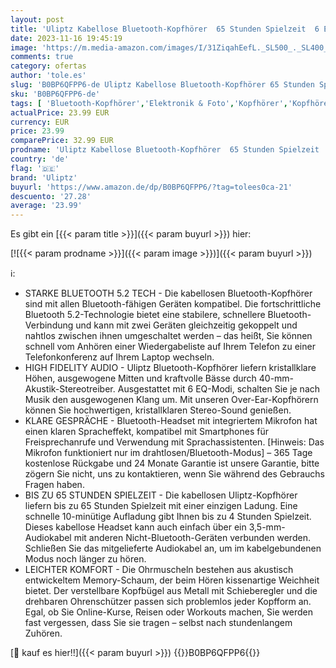 ```yaml
---
layout: post
title: 'Uliptz Kabellose Bluetooth-Kopfhörer  65 Stunden Spielzeit  6 EQ-Sound-Modi  HiFi-Stereo-Over-Ear-Kopfhörer mit Mikrofon  Faltbare Bluetooth 5.3-Kopfhörer für Reisen/Büro/Handy/PC  Roségold '
date: 2023-11-16 19:45:19
image: 'https://m.media-amazon.com/images/I/31ZiqahEefL._SL500_._SL400_.jpg'
comments: true
category: ofertas
author: 'tole.es'
slug: 'B0BP6QFPP6-de Uliptz Kabellose Bluetooth-Kopfhörer 65 Stunden Spielzeit...'
sku: 'B0BP6QFPP6-de'
tags: [ 'Bluetooth-Kopfhörer','Elektronik & Foto','Kopfhörer','Kopfhörer & Zubehör','uliptz','🇩🇪', ]
actualPrice: 23.99 EUR
currency: EUR
price: 23.99
comparePrice: 32.99 EUR
prodname: 'Uliptz Kabellose Bluetooth-Kopfhörer  65 Stunden Spielzeit  6 EQ-Sound-Modi  HiFi-Stereo-Over-Ear-Kopfhörer mit Mikrofon  Faltbare Bluetooth 5.3-Kopfhörer für Reisen/Büro/Handy/PC  Roségold '
country: 'de'
flag: '🇩🇪'
brand: 'Uliptz'
buyurl: 'https://www.amazon.de/dp/B0BP6QFPP6/?tag=tolees0ca-21'
descuento: '27.28'
average: '23.99'
---
```


Es gibt ein [{{< param title >}}]({{< param buyurl >}}) hier:

[![{{< param prodname >}}]({{< param image >}})]({{< param buyurl >}})

ℹ️:

- STARKE BLUETOOTH 5.2 TECH - Die kabellosen Bluetooth-Kopfhörer sind mit allen Bluetooth-fähigen Geräten kompatibel. Die fortschrittliche Bluetooth 5.2-Technologie bietet eine stabilere, schnellere Bluetooth-Verbindung und kann mit zwei Geräten gleichzeitig gekoppelt und nahtlos zwischen ihnen umgeschaltet werden – das heißt, Sie können schnell vom Anhören einer Wiedergabeliste auf Ihrem Telefon zu einer Telefonkonferenz auf Ihrem Laptop wechseln.
- HIGH FIDELITY AUDIO - Uliptz Bluetooth-Kopfhörer liefern kristallklare Höhen, ausgewogene Mitten und kraftvolle Bässe durch 40-mm-Akustik-Stereotreiber. Ausgestattet mit 6 EQ-Modi, schalten Sie je nach Musik den ausgewogenen Klang um. Mit unseren Over-Ear-Kopfhörern können Sie hochwertigen, kristallklaren Stereo-Sound genießen.
- KLARE GESPRÄCHE - Bluetooth-Headset mit integriertem Mikrofon hat einen klaren Spracheffekt, kompatibel mit Smartphones für Freisprechanrufe und Verwendung mit Sprachassistenten. [Hinweis: Das Mikrofon funktioniert nur im drahtlosen/Bluetooth-Modus] – 365 Tage kostenlose Rückgabe und 24 Monate Garantie ist unsere Garantie, bitte zögern Sie nicht, uns zu kontaktieren, wenn Sie während des Gebrauchs Fragen haben.
- BIS ZU 65 STUNDEN SPIELZEIT - Die kabellosen Uliptz-Kopfhörer liefern bis zu 65 Stunden Spielzeit mit einer einzigen Ladung. Eine schnelle 10-minütige Aufladung gibt Ihnen bis zu 4 Stunden Spielzeit. Dieses kabellose Headset kann auch einfach über ein 3,5-mm-Audiokabel mit anderen Nicht-Bluetooth-Geräten verbunden werden. Schließen Sie das mitgelieferte Audiokabel an, um im kabelgebundenen Modus noch länger zu hören.
- LEICHTER KOMFORT - Die Ohrmuscheln bestehen aus akustisch entwickeltem Memory-Schaum, der beim Hören kissenartige Weichheit bietet. Der verstellbare Kopfbügel aus Metall mit Schieberegler und die drehbaren Ohrenschützer passen sich problemlos jeder Kopfform an. Egal, ob Sie Online-Kurse, Reisen oder Workouts machen, Sie werden fast vergessen, dass Sie sie tragen – selbst nach stundenlangem Zuhören.

[🛒 kauf es hier!!]({{< param buyurl >}})
{{<world>}}B0BP6QFPP6{{</world>}}
